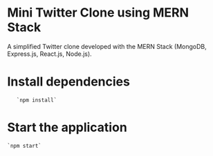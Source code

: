 # Mini Twitter Clone using MERN Stack

A simplified Twitter clone developed with the MERN Stack (MongoDB, Express.js, React.js, Node.js).


# Install dependencies
       `npm install`
   

# Start the application

    `npm start`

